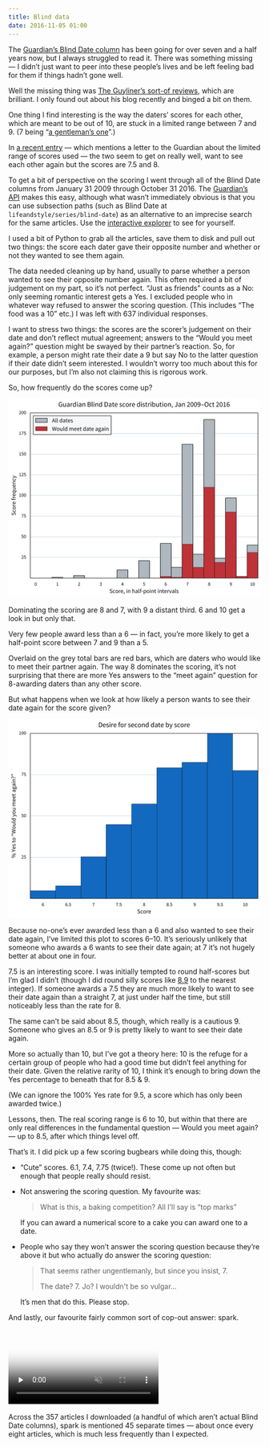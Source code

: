 ```yaml
---
title: Blind data
date: 2016-11-05 01:00
---
```


The [Guardian’s Blind Date column][blind-date] has been going for over seven and a half years now, but I always struggled to read it. There was something missing — I didn’t just want to peer into these people’s lives and be left feeling bad for them if things hadn’t gone well.

[blind-date]: https://www.theguardian.com/lifeandstyle/series/blind-date

Well the missing thing was [The Guyliner’s sort-of reviews][guyliner], which are brilliant. I only found out about his blog recently and binged a bit on them.

[guyliner]: https://impeccabletablemanners.theguyliner.com

One thing I find interesting is the way the daters’ scores for each other, which are meant to be out of 10, are stuck in a limited range between 7 and 9. (7 being “[a gentleman’s one][g1]”.)

[g1]: https://impeccabletablemanners.theguyliner.com/2016/06/18/aidan-and-padraig/

In [a recent entry][tom-emily] — which mentions a letter to the Guardian about the limited range of scores used — the two seem to get on really well, want to see each other again but the scores are 7.5 and 8.

[tom-emily]: https://impeccabletablemanners.theguyliner.com/2016/10/29/tom-and-emily/

To get a bit of perspective on the scoring I went through all of the Blind Date columns from January 31 2009 through October 31 2016. The [Guardian’s API][gapi] makes this easy, although what wasn’t immediately obvious is that you can use subsection paths (such as Blind Date at `lifeandstyle/series/blind-date`) as an alternative to an imprecise search for the same articles. Use the [interactive explorer][exp] to see for yourself.

[gapi]: http://open-platform.theguardian.com
[exp]: http://open-platform.theguardian.com/explore/

I used a bit of Python to grab all the articles, save them to disk and pull out two things: the score each dater gave their opposite number and whether or not they wanted to see them again.

The data needed cleaning up by hand, usually to parse whether a person wanted to see their opposite number again. This often required a bit of judgement on my part, so it’s not perfect. “Just as friends” counts as a No: only seeming romantic interest gets a Yes. I excluded people who in whatever way refused to answer the scoring question. (This includes “The food was a 10” etc.) I was left with 637 individual responses.

I want to stress two things: the scores are the scorer’s judgement on their date and don’t reflect mutual agreement; answers to the “Would you meet again?” question might be swayed by their partner’s reaction. So, for example, a person might rate their date a 9 but say No to the latter question if their date didn’t seem interested. I wouldn’t worry too much about this for our purposes, but I’m also not claiming this is rigorous work.

So, how frequently do the scores come up?

<p class="full-width">
    <a href="/images/2016-11-05-score_distribution.svg">
        <img alt="A bar chart showing the distribution of scores in the Guardian’s Blind Date column."
             src="/images/2016-11-05-score_distribution.svg"
             class="no-border">
    </a>
</p>

Dominating the scoring are 8 and 7, with 9 a distant third. 6 and 10 get a look in but only that.

Very few people award less than a 6 — in fact, you’re more likely to get a half-point score between 7 and 9 than a 5.

Overlaid on the grey total bars are red bars, which are daters who would like to meet their partner again. The way 8 dominates the scoring, it’s not surprising that there are more Yes answers to the “meet again” question for 8-awarding daters than any other score.

But what happens when we look at how likely a person wants to see their date again for the score given?

<p class="full-width">
    <a href="/images/2016-11-05-interest_rate.svg">
        <img alt="A bar chart showing percentage of people giving a certain score who would like to meet their date again."
             src="/images/2016-11-05-interest_rate.svg"
             class="no-border">
    </a>
</p>

Because no-one’s ever awarded less than a 6 and also wanted to see their date again, I’ve limited this plot to scores 6–10. It’s seriously unlikely that someone who awards a 6 wants to see their date again; at 7 it’s not hugely better at about one in four.

7.5 is an interesting score. I was initially tempted to round half-scores but I’m glad I didn’t (though I did round silly scores like [8.9][lougeorge] to the nearest integer). If someone awards a 7.5 they are much more likely to want to see their date again than a straight 7, at just under half the time, but still noticeably less than the rate for 8.

[lougeorge]: https://impeccabletablemanners.theguyliner.com/2016/07/23/lou-and-george/

The same can’t be said about 8.5, though, which really is a cautious 9. Someone who gives an 8.5 or 9 is pretty likely to want to see their date again.

More so actually than 10, but I’ve got a theory here: 10 is the refuge for a certain group of people who had a good time but didn’t feel anything for their date. Given the relative rarity of 10, I think it’s enough to bring down the Yes percentage to beneath that for 8.5 & 9.

(We can ignore the 100% Yes rate for 9.5, a score which has only been awarded twice.)

Lessons, then. The real scoring range is 6 to 10, but within that there are only real differences in the fundamental question — Would you meet again? — up to 8.5, after which things level off.

That’s it. I did pick up a few scoring bugbears while doing this, though:

*   “Cute” scores. 6.1, 7.4, 7.75 (twice!). These come up not often but enough that people really should resist.
*   Not answering the scoring question. My favourite was:
    
    > What is this, a baking competition? All I’ll say is “top marks”
    
    If you can award a numerical score to a cake you can award one to a date.

*   People who say they won’t answer the scoring question because they’re above it but who actually do answer the scoring question:

    > That seems rather ungentlemanly, but since you insist, 7.
    > 
    > The date? 7. Jo? I wouldn't be so vulgar…
    
    It’s men that do this. Please stop.

And lastly, our favourite fairly common sort of cop-out answer: spark.

<p>
    <video
        src="/images/2016-11-05-spark.mp4"
        poster="/images/2016-11-05-spark.jpg"
        preload="none"
        controls loop muted playsinline
        >
    </video>
</p>

Across the 357 articles I downloaded (a handful of which aren’t actual Blind Date columns), spark is mentioned 45 separate times — about once every eight articles, which is much less frequently than I expected.
